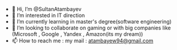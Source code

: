 - 👋 Hi, I’m @SultanAtambayev
- 👀 I’m interested in IT direction
- 🌱 I’m currently learning in master's degree(software engineering)
- 💞️ I’m looking to collaborate on gaming or with big companies like (Microsoft , Google , Yandex , Amazon(its my dream))
- 📫 How to reach me : my mail : atambayew94@gmail.com

<!---
SultanAtambayev/SultanAtambayev is a ✨ special ✨ repository because its `README.md` (this file) appears on your GitHub profile.
You can click the Preview link to take a look at your changes.
--->
